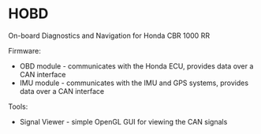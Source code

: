 # HOBD

On-board Diagnostics and Navigation for Honda CBR 1000 RR

Firmware:
  - OBD module - communicates with the Honda ECU, provides data over a CAN interface
  - IMU module - communicates with the IMU and GPS systems, provides data over a CAN interface

Tools:
  - Signal Viewer - simple OpenGL GUI for viewing the CAN signals

